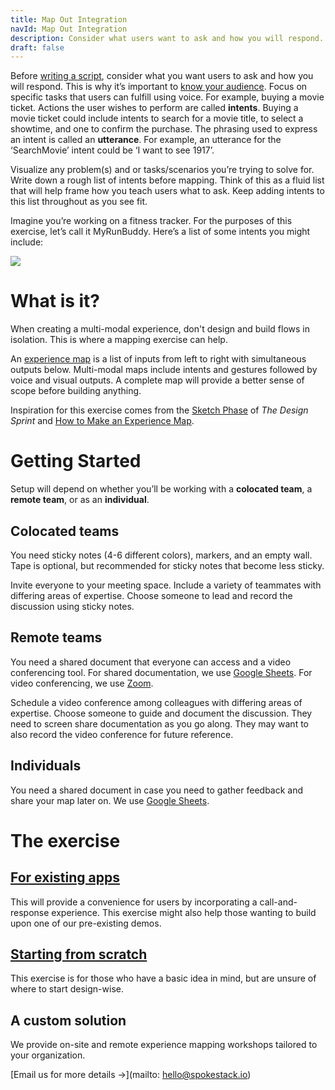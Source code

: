 ```yaml
---
title: Map Out Integration
navId: Map Out Integration
description: Consider what users want to ask and how you will respond.
draft: false
---
```


Before [writing a script](/docs/Design/script-storyboard-responses), consider what you want users to ask and how you will respond. This is why it’s important to [know your audience](/docs/Design/get-to-know-your-audience). Focus on specific tasks that users can fulfill using voice. For example, buying a movie ticket. Actions the user wishes to perform are called **intents**. Buying a movie ticket could include intents to search for a movie title, to select a showtime, and one to confirm the purchase. The phrasing used to express an intent is called an **utterance**. For example, an utterance for the ‘SearchMovie’ intent could be ‘I want to see 1917’.

Visualize any problem(s) and or tasks/scenarios you’re trying to solve for. Write down a rough list of intents before mapping. Think of this as a fluid list that will help frame how you teach users what to ask. Keep adding intents to this list throughout as you see fit.

Imagine you’re working on a fitness tracker. For the purposes of this exercise, let’s call it MyRunBuddy. Here’s a list of some intents you might include:

![](https://paper-attachments.dropbox.com/s_C4D40CF4264B091F315BA630BFCAF3A9024DF8E8F6C6ED7DCF4188B1D6A5EE61_1580942864791_MyRunBuddy+-+intents.png)

# **What is it?**

When creating a multi-modal experience, don't design and build flows in isolation. This is where a mapping exercise can help.

An [experience map](https://www.nngroup.com/articles/channels-devices-touchpoints/) is a list of inputs from left to right with simultaneous outputs below. Multi-modal maps include intents and gestures followed by voice and visual outputs. A complete map will provide a better sense of scope before building anything.

Inspiration for this exercise comes from the [Sketch Phase](https://www.thesprintbook.com/how) of _The Design Sprint_ and [How to Make an Experience Map](https://blog.carbonfive.com/2017/08/03/experience-mapping-2/).

# **Getting Started**

Setup will depend on whether you’ll be working with a **colocated team**, a **remote team**, or as an **individual**.

## **Colocated teams**

You need sticky notes (4-6 different colors), markers, and an empty wall. Tape is optional, but recommended for sticky notes that become less sticky.

Invite everyone to your meeting space. Include a variety of teammates with differing areas of expertise. Choose someone to lead and record the discussion using sticky notes.

## **Remote teams**

You need a shared document that everyone can access and a video conferencing tool. For shared documentation, we use [Google Sheets](https://www.google.com/sheets/about/). For video conferencing, we use [Zoom](https://zoom.us/).

Schedule a video conference among colleagues with differing areas of expertise. Choose someone to guide and document the discussion. They need to screen share documentation as you go along. They may want to also record the video conference for future reference.

## **Individuals**

You need a shared document in case you need to gather feedback and share your map later on. We use [Google Sheets](https://www.google.com/sheets/about/).

# **The exercise**

## [**For existing apps**](/docs/Design/for-existing-apps)

This will provide a convenience for users by incorporating a call-and-response experience. This exercise might also help those wanting to build upon one of our pre-existing demos.

## [**Starting from scratch**](/docs/Design/starting-from-scratch)

This exercise is for those who have a basic idea in mind, but are unsure of where to start design-wise.

## **A custom solution**

We provide on-site and remote experience mapping workshops tailored to your organization.

[Email us for more details →](mailto: hello@spokestack.io)
